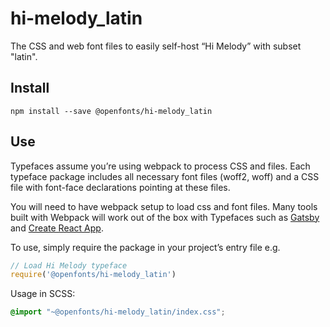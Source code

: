 
# hi-melody_latin

The CSS and web font files to easily self-host “Hi Melody” with subset "latin".

## Install

`npm install --save @openfonts/hi-melody_latin`

## Use

Typefaces assume you’re using webpack to process CSS and files. Each typeface
package includes all necessary font files (woff2, woff) and a CSS file with
font-face declarations pointing at these files.

You will need to have webpack setup to load css and font files. Many tools built
with Webpack will work out of the box with Typefaces such as [Gatsby](https://github.com/gatsbyjs/gatsby)
and [Create React App](https://github.com/facebookincubator/create-react-app).

To use, simply require the package in your project’s entry file e.g.

```javascript
// Load Hi Melody typeface
require('@openfonts/hi-melody_latin')
```

Usage in SCSS:
```scss
@import "~@openfonts/hi-melody_latin/index.css";
```
